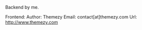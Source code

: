 Backend by me.

Frontend:
Author: Themezy
Email: contact[at]themezy.com
Url: http://www.themezy.com
